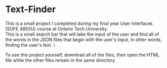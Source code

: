# Text-Finder

This is a small project I completed during my final year User Interfaces (SOFE 4850U) course at Ontario Tech University. \
This is a small search bar that will take the input of the user and find all of the words in the JSON files that begin with the user's input, in other words, finding the user's text. \

To use this project yourself, download all of the files, then open the HTML file while the other files remain in the same directory.
